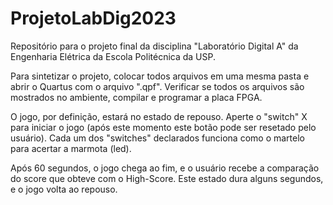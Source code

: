 # ProjetoLabDig2023
Repositório para o projeto final da disciplina "Laboratório Digital A" da Engenharia Elétrica da Escola Politécnica da USP.

Para sintetizar o projeto, colocar todos arquivos em uma mesma pasta e abrir o Quartus com o arquivo ".qpf". 
Verificar se todos os arquivos são mostrados no ambiente, compilar e programar a placa FPGA.

O jogo, por definição, estará no estado de repouso. Aperte o "switch" X para iniciar o jogo (após este momento este botão pode ser resetado pelo usuário).
Cada um dos "switches" declarados funciona como o martelo para acertar a marmota (led).

Após 60 segundos, o jogo chega ao fim, e o usuário recebe a comparação do score que obteve com o High-Score. Este estado dura alguns segundos, e o jogo volta ao repouso.
